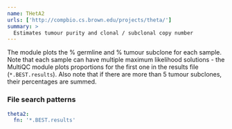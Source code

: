 ```yaml
---
name: THetA2
urls: ['http://compbio.cs.brown.edu/projects/theta/']
summary: >
  Estimates tumour purity and clonal / subclonal copy number
---
```


The module plots the % germline and % tumour subclone for each sample.
Note that each sample can have multiple maximum likelihood solutions - the MultiQC
module plots proportions for the first one in the results file (`*.BEST.results`).
Also note that if there are more than 5 tumour subclones, their percentages are summed.

### File search patterns

```yaml
theta2:
  fn: '*.BEST.results'
```